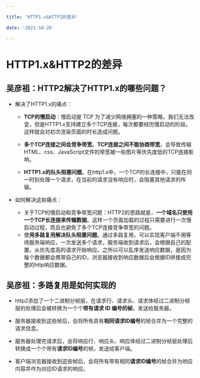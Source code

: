 ```yaml
---

title: 'HTTP1.x&HTTP2的差异'

date: '2021-10-28'

---
```


# HTTP1.x&HTTP2的差异

## 吴彦祖：HTTP2解决了HTTP1.x的哪些问题？

- 解决了HTTP1.x的痛点：

  - **TCP的慢启动**：慢启动是 TCP 为了减少网络拥塞的一种策略，我们无法改变，但是HTTP1.x支持建立多个TCP连接，每次都要经历慢启动的阶段。这样就会对初次渲染页面的时长造成问题。
  - **多个TCP连接之间会竞争带宽**。**TCP连接之间不能协商带宽**，会导致传输HTML、css、JavaScript文件的带宽被一些图片等优先度低的TCP连接影响。

  - **HTTP1.x的队头阻塞问题**。在http1.x中，一个TCP的长连接中，只能在同一时刻处理一个请求，在当前的请求没有响应时，会阻塞其他请求的传输。

- 如何解决这些痛点：

  - 关于TCP的慢启动和竞争带宽问题：HTTP2的思路就是，**一个域名只使用一个TCP长连接来传输数据**。这样一个页面加载的过程只需要进行一次慢启动过程，而且也避免了多个TCP连接竞争带宽的问题。
  - 使**用多路复用解决队头阻塞问题**。通过多路复用，可以实现客户端不用等待服务端响应，一次发送多个请求，服务端收到请求后，会根据自己的配置，从优先度高的请求开始响应。之所以可以乱序发送响应数据，是因为每个数据都会携带自己的ID，浏览器接收到响应数据后会根据ID拼接成完整的http响应数据。

## 吴彦祖：多路复用是如何实现的

- http2添加了一个二进制分帧层，在请求行、请求头、请求体经过二进制分帧层的处理后会被转换为一个个**带有请求 ID 编号的帧**，发送给服务器。
- 服务器接收到这些帧后，会将所有具有**相同请求ID编号**的帧合并为一个完整的请求信息。

- 服务器处理完请求后，会将响应行、响应头、响应体经过二进制分帧层处理后转换成一个个带有**请求ID编号**的帧，发送给客户端。
- 客户端浏览器接收到这些帧后，会将所有带有相同**请求ID编号**的帧合并为响应内容并作为对应ID请求的响应。